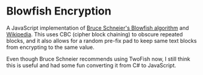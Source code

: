 # Blowfish Encryption #

A JavaScript implementation of [Bruce Schneier's Blowfish algorithm](http://www.schneier.com/blowfish.html) and [Wikipedia](http://en.wikipedia.org/wiki/Blowfish_(cipher)).  This uses CBC (cipher block chaining) to obscure repeated blocks, and it also allows for a random pre-fix pad to keep same text blocks from encrypting to the same value.

Even though Bruce Schneier recommends using TwoFish now, I still think this is useful and had some fun converting it from C# to JavaScript.